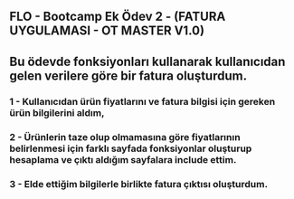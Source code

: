 
## FLO - Bootcamp Ek Ödev 2 - (FATURA UYGULAMASI - OT MASTER V1.0) 

## Bu ödevde fonksiyonları kullanarak kullanıcıdan gelen verilere göre bir fatura oluşturdum.

### 1 - Kullanıcıdan ürün fiyatlarını ve fatura bilgisi için gereken ürün bilgilerini aldım,
### 2 - Ürünlerin taze olup olmamasına göre fiyatlarının belirlenmesi için farklı sayfada fonksiyonlar oluşturup hesaplama ve çıktı aldığım sayfalara include ettim.
### 3 - Elde ettiğim bilgilerle birlikte fatura çıktısı oluşturdum.



